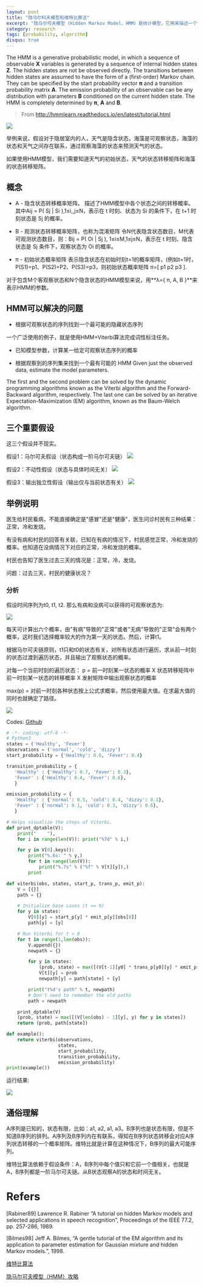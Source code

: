 ```yaml
---
layout: post
title: "隐马尔科夫模型和维特比算法"
excerpt: "隐马尔可夫模型（Hidden Markov Model，HMM）是统计模型，它用来描述一个含有隐含未知参数的马尔可夫过程。其难点是从可观察的参数中确定该过程的隐含参数。然后利用这些参数来作进一步的分析，例如模式识别。"
category: research
tags: [probability, algorithm]
disqus: true
---
```


The HMM is a generative probabilistic model, in which a sequence of observable **X** variables is generated by a sequence of internal hidden states **Z**. The hidden states are not be observed directly. The transitions between hidden states are assumed to have the form of a (first-order) Markov chain. They can be specified by the start probability vector **π** and a transition probability matrix **A**. The emission probability of an observable can be any distribution with parameters **B** conditioned on the current hidden state. The HMM is completely determined by **π**, **A** and **B**.

> From http://hmmlearn.readthedocs.io/en/latest/tutorial.html

![](https://static-public.chatopera.com/backlog/chatbot/images/2017/06/hmm-hidden-weather-example.gif)

举例来说，假设对于隐居室内的人，天气是隐含状态，海藻是可观察状态，海藻的状态和天气之间存在联系，通过观察海藻的状态来预测天气的状态。

如果使用HMM模型，我们需要知道天气的初始状态，天气的状态转移矩阵和海藻的状态转移矩阵。

## 概念
* A - 隐含状态转移概率矩阵。
描述了HMM模型中各个状态之间的转移概率。其中Aij = P( Sj | Si ),1≤i,,j≤N，表示在 t 时刻、状态为 Si 的条件下，在 t+1 时刻状态是 Sj 的概率。

* B - 观测状态转移概率矩阵，也称为混淆矩阵
令N代表隐含状态数目，M代表可观测状态数目，则：Bij = P( Oi | Sj ), 1≤i≤M,1≤j≤N，表示在 t 时刻、隐含状态是 Sj 条件下，观察状态为 Oi 的概率。

* π - 初始状态概率矩阵
表示隐含状态在初始时刻t=1的概率矩阵，(例如t=1时，P(S1)=p1、P(S2)=P2、P(S3)=p3，则初始状态概率矩阵 π=[ p1 p2 p3 ].

对于包含M个客观察状态和N个隐含状态的HMM模型来说，用**λ={ π, A, B }**来表示HMM的参数。

## HMM可以解决的问题

* 根据可观察状态的序列找到一个最可能的隐藏状态序列

一个广泛使用的例子，就是使用HMM+Viterbi算法完成词性标注任务。

* 已知模型参数，计算某一给定可观察状态序列的概率

*  根据观察到的序列集来找到一个最有可能的 HMM
Given just the observed data, estimate the model parameters.

The first and the second problem can be solved by the dynamic programming algorithms known as the Viterbi algorithm and the Forward-Backward algorithm, respectively. The last one can be solved by an iterative Expectation-Maximization (EM) algorithm, known as the Baum-Welch algorithm.


## 三个重要假设
这三个假设并不现实。

假设1：马尔可夫假设（状态构成一阶马尔可夫链）
![](https://static-public.chatopera.com/backlog/chatbot/images/2017/06/hmm-hidden-1.png)

假设2：不动性假设（状态与具体时间无关）
![](https://static-public.chatopera.com/backlog/chatbot/images/2017/06/hmm-hidden-2.png)

假设3：输出独立性假设（输出仅与当前状态有关）
![](https://static-public.chatopera.com/backlog/chatbot/images/2017/06/hmm-hidden-3.png)


## 举例说明

医生给村民看病，不能直接确定是"感冒"还是"健康"，医生问诊村民有三种结果：正常，冷和发烧。

有没有病和村民的回答有关联，已知在有病的情况下，村民感觉正常，冷和发烧的概率。也知道在没病情况下对应的正常，冷和发烧的概率。

村民也告知了医生过去三天的情况是：正常，冷，发烧。

问题：过去三天，村民的健康状况？

### 分析

假设时间序列为t0, t1, t2. 那么有病和没病可以获得的可观察状态为:

![](https://static-public.chatopera.com/backlog/chatbot/images/2017/06/hmm-viterbi-2.png)

每天可计算出六个概率，由"有病"导致的"正常"或者"无病"导致的"正常"会有两个概率，这时我们选择概率较大的作为第一天的状态。然后，计算t1。

根据马尔可夫链原则，t1只和t0的状态有关，对所有状态进行遍历，求从前一时刻的状态过渡到遍历状态，并且输出了观察状态的概率。

对每一个当前时刻的遍历状态：
p = 前一时刻某一状态的概率 X 状态转移矩阵中前一时刻某一状态的转移概率 X 发射矩阵中输出观察状态的概率

max(p) = 对前一时刻各种状态按上公式求概率，然后使用最大值。在求最大值的同时也就确定了路径。

![](https://static-public.chatopera.com/backlog/chatbot/images/2017/06/hmm-viterbi-3.png)

Codes: [Github](https://gist.github.com/Samurais/45feddc96d6b49f8315ed8771a14fa85)

```python
# -*- coding: utf-8 -*-
# Python3
states = ('Healthy', 'Fever')
observations = ('normal', 'cold', 'dizzy')
start_probability = {'Healthy': 0.6, 'Fever': 0.4}

transition_probability = {
   'Healthy' : {'Healthy': 0.7, 'Fever': 0.3},
   'Fever' : {'Healthy': 0.4, 'Fever': 0.6},
   }

emission_probability = {
   'Healthy' : {'normal': 0.5, 'cold': 0.4, 'dizzy': 0.1},
   'Fever' : {'normal': 0.1, 'cold': 0.3, 'dizzy': 0.6},
   }

# Helps visualize the steps of Viterbi.
def print_dptable(V):
    print("    "),
    for i in range(len(V)): print("%7d" % i,)

    for y in V[0].keys():
        print("%.6s: " % y,)
        for t in range(len(V)):
            print("%.7s" % ("%f" % V[t][y]),)
        print

def viterbi(obs, states, start_p, trans_p, emit_p):
    V = [{}]
    path = {}

    # Initialize base cases (t == 0)
    for y in states:
        V[0][y] = start_p[y] * emit_p[y][obs[0]]
        path[y] = [y]

    # Run Viterbi for t > 0
    for t in range(1,len(obs)):
        V.append({})
        newpath = {}

        for y in states:
            (prob, state) = max([(V[t-1][y0] * trans_p[y0][y] * emit_p[y][obs[t]], y0) for y0 in states])
            V[t][y] = prob
            newpath[y] = path[state] + [y]

        print("t%d's path" % t, newpath)
        # Don't need to remember the old paths
        path = newpath

    print_dptable(V)
    (prob, state) = max([(V[len(obs) - 1][y], y) for y in states])
    return (prob, path[state])

def example():
    return viterbi(observations,
                   states,
                   start_probability,
                   transition_probability,
                   emission_probability)
print(example())
```

运行结果:

![](https://static-public.chatopera.com/backlog/chatbot/images/2017/06/hmm-viterbi-1.png)

## 通俗理解
A序列是已知的，状态有限，比如：a1, a2, a1, a3。B序列也是状态有限，但是不知道B序列的排列。A序列及B序列内在有联系，得知在B序列状态转移会对应A序列状态转移的一个概率矩阵。维特比就是计算在这种情况下，B序列的最大可能序列。

维特比算法依赖于假设条件：A，B序列中每个值只和它前一个值相关，也就是A，B序列都是一阶马尔可夫链。从B状态观察A的状态和时间无关。

# Refers

[Rabiner89]	 Lawrence R. Rabiner “A tutorial on hidden Markov models and selected applications in speech recognition”, Proceedings of the IEEE 77.2, pp. 257-286, 1989.

[Bilmes98]	Jeff A. Bilmes, “A gentle tutorial of the EM algorithm and its application to parameter estimation for Gaussian mixture and hidden Markov models.”, 1998.

[维特比算法](https://zh.wikipedia.org/wiki/%E7%BB%B4%E7%89%B9%E6%AF%94%E7%AE%97%E6%B3%95)

[隐马尔可夫模型（HMM）攻略](http://blog.csdn.net/likelet/article/details/7056068)
